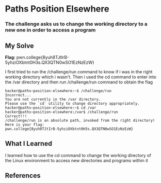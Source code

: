 # Paths Position Elsewhere
### The challenge asks us to change the working directory to a new one in order to access a program


## My Solve
**Flag:** pwn.college{8yuh8TJtIrB-5yhziOXbtnt0H3s.QX3QTN0wSO1EzNzEzW}

I first tried to run the /challenge/run command to know if i was in the 
right working directory which i wasn't. Then i used the cd command to 
enter into the /var directory and then run /challenge/run command
to obtain the flag



```
hacker@paths~position-elsewhere:~$ /challenge/run
Incorrect...
You are not currently in the /var directory.
Please use the `cd` utility to change directory appropriately.
hacker@paths~position-elsewhere:~$ cd /var
hacker@paths~position-elsewhere:/var$ /challenge/run
Correct!!!
/challenge/run is an absolute path, invoked from the right directory!
Here is your flag:
pwn.college{8yuh8TJtIrB-5yhziOXbtnt0H3s.QX3QTN0wSO1EzNzEzW}
```

## What I Learned
I learned how to use the cd command to change the working directory of 
the Linux environment to access new directories and programs within it


## References

